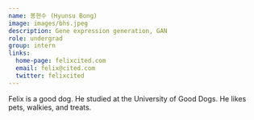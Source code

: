 ```yaml
---
name: 봉현수 (Hyunsu Bong)
image: images/bhs.jpeg
description: Gene expression generation, GAN
role: undergrad
group: intern
links:
  home-page: felixcited.com
  email: felix@cited.com
  twitter: felixcited
---
```


Felix is a good dog.
He studied at the University of Good Dogs.
He likes pets, walkies, and treats.
